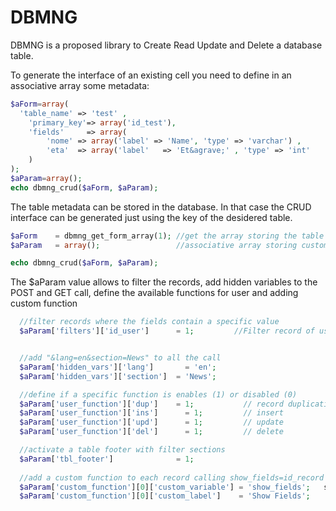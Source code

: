 DBMNG
=====

DBMNG is a proposed library to Create Read Update and Delete a database table. 

To generate the interface of an existing cell you need to define in an associative array some metadata:

``` php
$aForm=array(  
  'table_name' => 'test' ,
	'primary_key'=> array('id_test'), 
	'fields'     => array(
		'nome' => array('label' => 'Name', 'type' => 'varchar') ,
		'eta'  => array('label'   => 'Et&agrave;' , 'type' => 'int'    )
	)
);
$aParam=array();
echo dbmng_crud($aForm, $aParam);
```

The table metadata can be stored in the database. In that case the CRUD interface can be generated just using 
the key of the desidered table.

``` php
$aForm    = dbmng_get_form_array(1); //get the array storing the table metadata from record 1 in table dbmng_tables
$aParam   = array();                 //associative array storing custom parameters (if needed)

echo dbmng_crud($aForm, $aParam);
``` 

The $aParam value allows to filter the records, add hidden variables to the POST and GET call, define the available 
functions for user and adding custom function


``` php  
  //filter records where the fields contain a specific value
  $aParam['filters']['id_user']      = 1;         //Filter record of user 1


  //add "&lang=en&section=News" to all the call
  $aParam['hidden_vars']['lang']	   = 'en';      
  $aParam['hidden_vars']['section']  = 'News';    

  //define if a specific function is enables (1) or disabled (0)
  $aParam['user_function']['dup']    = 1;	        // record duplication
  $aParam['user_function']['ins']	   = 1;	        // insert
  $aParam['user_function']['upd']	   = 1;         // update
  $aParam['user_function']['del']	   = 1;	        // delete

  //activate a table footer with filter sections
  $aParam['tbl_footer']              = 1;               
  
  //add a custom function to each record calling show_fields=id_record 
  $aParam['custom_function'][0]['custom_variable'] = 'show_fields';   s
  $aParam['custom_function'][0]['custom_label']    = 'Show Fields';
```
